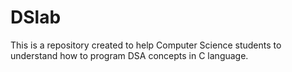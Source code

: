 # DSlab
This is a repository created to help Computer Science students to understand how to program DSA concepts in C language.
